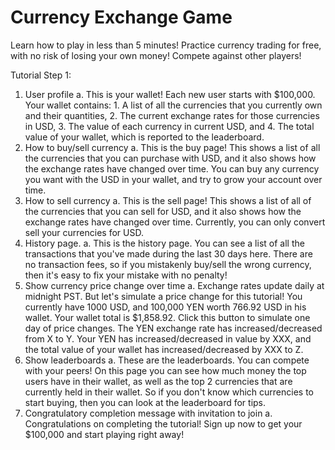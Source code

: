 # Currency Exchange Game

Learn how to play in less than 5 minutes!
Practice currency trading for free, with no risk of losing your own money!
Compete against other players!

Tutorial Step 1:
1. User profile
  a. This is your wallet! Each new user starts with $100,000. Your wallet contains: 1. A list of all the currencies that you currently own and their quantities, 2. The current exchange rates for those currencies in USD, 3. The value of each currency in current USD, and 4. The total value of your wallet, which is reported to the leaderboard.
2. How to buy/sell currency
  a. This is the buy page! This shows a list of all the currencies that you can purchase with USD, and it also shows how the exchange rates have changed over time. You can buy any currency you want with the USD in your wallet, and try to grow your account over time.
3. How to sell currency
  a. This is the sell page! This shows a list of all of the currencies that you can sell for USD, and it also shows how the exchange rates have changed over time. Currently, you can only convert sell your currencies for USD.
4. History page.
  a. This is the history page. You can see a list of all the transactions that you've made during the last 30 days here. There are no transaction fees, so if you mistakenly buy/sell the wrong currency, then it's easy to fix your mistake with no penalty!
5. Show currency price change over time
  a. Exchange rates update daily at midnight PST. But let's simulate a price change for this tutorial! You currently have 1000 USD, and 100,000 YEN worth 766.92 USD in his wallet. Your wallet total is $1,858.92. Click this button to simulate one day of price changes. The YEN exchange rate has increased/decreased from X to Y. Your YEN has increased/decreased in value by XXX, and the total value of your wallet has increased/decreased by XXX to Z.
6. Show leaderboards
  a. These are the leaderboards. You can compete with your peers! On this page you can see how much money the top users have in their wallet, as well as the top 2 currencies that are currently held in their wallet. So if you don't know which currencies to start buying, then you can look at the leaderboard for tips.
7. Congratulatory completion message with invitation to join
  a. Congratulations on completing the tutorial! Sign up now to get your $100,000 and start playing right away!
